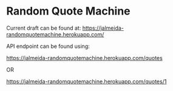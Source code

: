 # Random Quote Machine

Current draft can be found at: https://jalmeida-randomquotemachine.herokuapp.com/

API endpoint can be found using:

https://jalmeida-randomquotemachine.herokuapp.com/quotes

OR

https://jalmeida-randomquotemachine.herokuapp.com/quotes/1
